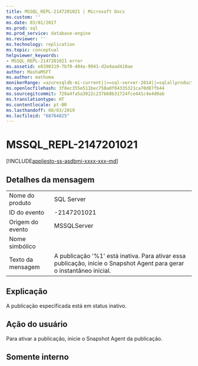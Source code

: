 ```yaml
---
title: MSSQL_REPL-2147201021 | Microsoft Docs
ms.custom: ''
ms.date: 03/01/2017
ms.prod: sql
ms.prod_service: database-engine
ms.reviewer: ''
ms.technology: replication
ms.topic: conceptual
helpviewer_keywords:
- MSSQL_REPL-2147201021 error
ms.assetid: e8390319-7bf0-494a-9941-d2e4aad410ae
author: MashaMSFT
ms.author: mathoma
monikerRange: =azuresqldb-mi-current||>=sql-server-2014||=sqlallproducts-allversions
ms.openlocfilehash: 3f8ec355e511bec758a0f04335321ca70d87fb44
ms.sourcegitcommit: 728a4fa5a3022c237b68b31724fce441c4e4d0ab
ms.translationtype: HT
ms.contentlocale: pt-BR
ms.lasthandoff: 08/03/2019
ms.locfileid: "68764825"
---
```

# <a name="mssqlrepl-2147201021"></a>MSSQL_REPL-2147201021
[!INCLUDE[appliesto-ss-asdbmi-xxxx-xxx-md](../../includes/appliesto-ss-asdbmi-xxxx-xxx-md.md)]
    
## <a name="message-details"></a>Detalhes da mensagem  
  
|||  
|-|-|  
|Nome do produto|SQL Server|  
|ID do evento|-2147201021|  
|Origem do evento|MSSQLServer|  
|Nome simbólico||  
|Texto da mensagem|A publicação '%1' está inativa. Para ativar essa publicação, inicie o Snapshot Agent para gerar o instantâneo inicial.|  
  
## <a name="explanation"></a>Explicação  
 A publicação especificada está em status inativo.  
  
## <a name="user-action"></a>Ação do usuário  
 Para ativar a publicação, inicie o Snapshot Agent da publicação.  
  
## <a name="internal-only"></a>Somente interno  
  
